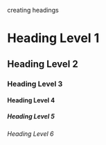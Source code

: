 creating headings
# Heading Level 1
## Heading Level 2
### Heading Level 3
#### Heading Level 4
##### Heading Level 5
###### Heading Level 6
